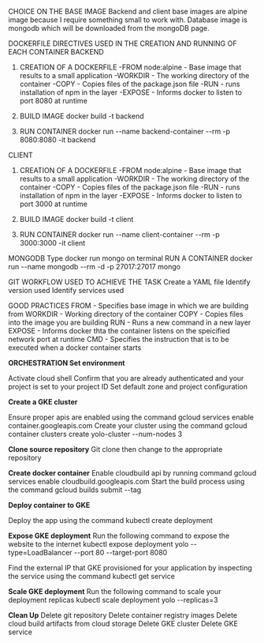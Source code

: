CHOICE ON THE BASE IMAGE
Backend and client base images are alpine image because I require something small to work with.
Database image is mongodb which will be downloaded from the mongoDB page.

DOCKERFILE DIRECTIVES USED IN THE CREATION AND RUNNING OF EACH CONTAINER
BACKEND
1. CREATION OF A DOCKERFILE
-FROM node:alpine - Base image that results to a small application
-WORKDIR - The working directory of the container
-COPY - Copies files of the package.json file
-RUN - runs installation of npm in the layer
-EXPOSE - Informs docker to listen to port 8080 at runtime

2. BUILD IMAGE
docker build -t backend

3. RUN CONTAINER 
docker run --name backend-container --rm -p 8080:8080 -it backend

CLIENT
1. CREATION OF A DOCKERFILE
-FROM node:alpine - Base image that results to a small application
-WORKDIR - The working directory of the container
-COPY - Copies files of the package.json file
-RUN - runs installation of npm in the layer
-EXPOSE - Informs docker to listen to port 3000 at runtime

2. BUILD IMAGE
docker build -t client

3. RUN CONTAINER 
docker run --name client-container --rm -p 3000:3000 -it client

MONGODB
Type docker run mongo on terminal
RUN A CONTAINER
docker run --name mongodb --rm -d -p 27017:27017 mongo

GIT WORKFLOW USED TO ACHIEVE THE TASK
Create a YAML file
Identify version used 
Identify services used

GOOD PRACTICES
FROM - Specifies base image in which we are building from
WORKDIR - Working directory of the container
COPY - Copies files into the image you are building
RUN - Runs a new command in a new layer
EXPOSE - Informs docker thta the container listens on the speicified network port at runtime
CMD - Specifies the instruction that is to be executed when a docker container starts

**ORCHESTRATION
Set environment**

Activate cloud shell
Confirm that you are already authenticated and your project is set to your project ID
Set default zone and project configuration

**Create a GKE cluster**

Ensure proper apis are enabled using the command gcloud services enable container.googleapis.com
Create your cluster using the command gcloud container clusters create yolo-cluster --num-nodes 3

**Clone source repository**
Git clone then change to the appropriate repository

**Create docker container**
Enable cloudbuild api by running command gcloud services enable cloudbuild.googleapis.com
Start the build process using the command gcloud builds submit --tag 

**Deploy container to GKE**

Deploy the app using the command kubectl create deployment

**Expose GKE deployment**
Run the following command to expose the website to the internet kubectl expose deployment yolo --type=LoadBalancer --port 80 --target-port 8080

Find the external IP that GKE provisioned for your application by inspecting the service using the command kubectl get service

**Scale GKE deployment**
Run the following command to scale your deployment replicas kubectl scale deployment yolo --replicas=3

**Clean Up**
Delete git repository
Delete container registry images
Delete cloud build artifacts from cloud storage
Delete GKE cluster
Delete GKE service


